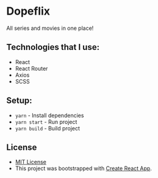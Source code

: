 # Dopeflix
All series and movies in one place!

## Technologies that I use:
- React
- React Router
- Axios
- SCSS

## Setup:

- `yarn` - Install dependencies
- `yarn start` - Run project
- `yarn build` - Build project

## License
 - [MIT License](https://github.com/folxu/Dopeflix/blob/master/LICENSE)
 - This project was bootstrapped with [Create React App](https://github.com/facebook/create-react-app).
